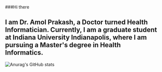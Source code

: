 ###Hi there
## I am Dr. Amol Prakash, a Doctor turned Health Informatician. Currently, I am a graduate student at Indiana University Indianapolis, where I am pursuing a Master's degree in Health Informatics.

![Anurag's GitHub stats](https://github-readme-stats.vercel.app/api?username=dramolprakash&hide=contribs,prs)
